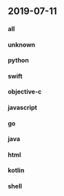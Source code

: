 ## 2019-07-11

#### all

#### unknown

#### python

#### swift

#### objective-c

#### javascript

#### go

#### java

#### html

#### kotlin

#### shell
